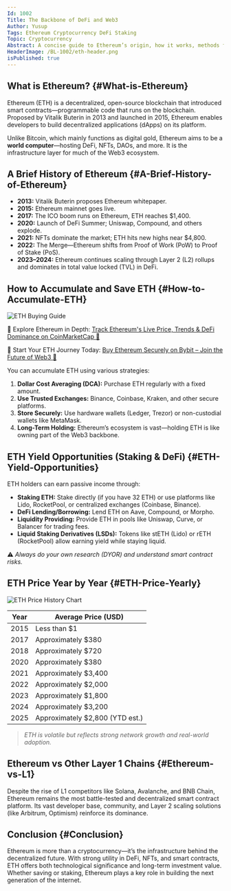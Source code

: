 ```yaml
---
Id: 1002
Title: The Backbone of DeFi and Web3
Author: Yusup
Tags: Ethereum Cryptocurrency DeFi Staking
Topic: Cryptocurrency
Abstract: A concise guide to Ethereum’s origin, how it works, methods for accumulating ETH, staking and DeFi yield options, and its year-by-year price evolution.
HeaderImage: /BL-1002/eth-header.png 
isPublished: true
---
```


## What is Ethereum? {#What-is-Ethereum}

Ethereum (ETH) is a decentralized, open-source blockchain that introduced smart contracts—programmable code that runs on the blockchain. Proposed by Vitalik Buterin in 2013 and launched in 2015, Ethereum enables developers to build decentralized applications (dApps) on its platform.

Unlike Bitcoin, which mainly functions as digital gold, Ethereum aims to be a **world computer**—hosting DeFi, NFTs, DAOs, and more. It is the infrastructure layer for much of the Web3 ecosystem.

## A Brief History of Ethereum {#A-Brief-History-of-Ethereum}

- **2013:** Vitalik Buterin proposes Ethereum whitepaper.
- **2015:** Ethereum mainnet goes live.
- **2017:** The ICO boom runs on Ethereum, ETH reaches $1,400.
- **2020:** Launch of DeFi Summer; Uniswap, Compound, and others explode.
- **2021:** NFTs dominate the market; ETH hits new highs near $4,800.
- **2022:** The Merge—Ethereum shifts from Proof of Work (PoW) to Proof of Stake (PoS).
- **2023–2024:** Ethereum continues scaling through Layer 2 (L2) rollups and dominates in total value locked (TVL) in DeFi.

## How to Accumulate and Save ETH {#How-to-Accumulate-ETH}

![ETH Buying Guide](/BL-1002/ethworks.png)

🔎 Explore Ethereum in Depth:
<a href="https://coinmarketcap.com/currencies/ethereum/" target="_blank" rel="noopener noreferrer">Track Ethereum's Live Price, Trends & DeFi Dominance on CoinMarketCap 🚀</a>

💱 Start Your ETH Journey Today:
<a href="https://www.bybit.com/invite?ref=344DDL2" target="_blank" rel="noopener noreferrer">Buy Ethereum Securely on Bybit – Join the Future of Web3 🧠</a>

You can accumulate ETH using various strategies:

1. **Dollar Cost Averaging (DCA):** Purchase ETH regularly with a fixed amount.
2. **Use Trusted Exchanges:** Binance, Coinbase, Kraken, and other secure platforms.
3. **Store Securely:** Use hardware wallets (Ledger, Trezor) or non-custodial wallets like MetaMask.
4. **Long-Term Holding:** Ethereum’s ecosystem is vast—holding ETH is like owning part of the Web3 backbone.

## ETH Yield Opportunities (Staking & DeFi) {#ETH-Yield-Opportunities}

ETH holders can earn passive income through:

- **Staking ETH:** Stake directly (if you have 32 ETH) or use platforms like Lido, RocketPool, or centralized exchanges (Coinbase, Binance).
- **DeFi Lending/Borrowing:** Lend ETH on Aave, Compound, or Morpho.
- **Liquidity Providing:** Provide ETH in pools like Uniswap, Curve, or Balancer for trading fees.
- **Liquid Staking Derivatives (LSDs):** Tokens like stETH (Lido) or rETH (RocketPool) allow earning yield while staying liquid.

⚠️ *Always do your own research (DYOR) and understand smart contract risks.*

## ETH Price Year by Year {#ETH-Price-Yearly}

![ETH Price History Chart](/BL-1002/eth-price.png)

<table>
  <thead>
    <tr>
      <th>Year</th>
      <th>Average Price (USD)</th>
    </tr>
  </thead>
  <tbody>
    <tr><td>2015</td><td>Less than $1</td></tr>
    <tr><td>2017</td><td>Approximately $380</td></tr>
    <tr><td>2018</td><td>Approximately $720</td></tr>
    <tr><td>2020</td><td>Approximately $380</td></tr>
    <tr><td>2021</td><td>Approximately $3,400</td></tr>
    <tr><td>2022</td><td>Approximately $2,000</td></tr>
    <tr><td>2023</td><td>Approximately $1,800</td></tr>
    <tr><td>2024</td><td>Approximately $3,200</td></tr>
    <tr><td>2025</td><td>Approximately $2,800 (YTD est.)</td></tr>
  </tbody>
</table>

> *ETH is volatile but reflects strong network growth and real-world adoption.*

## Ethereum vs Other Layer 1 Chains {#Ethereum-vs-L1}

Despite the rise of L1 competitors like Solana, Avalanche, and BNB Chain, Ethereum remains the most battle-tested and decentralized smart contract platform. Its vast developer base, community, and Layer 2 scaling solutions (like Arbitrum, Optimism) reinforce its dominance.

## Conclusion {#Conclusion}

Ethereum is more than a cryptocurrency—it’s the infrastructure behind the decentralized future. With strong utility in DeFi, NFTs, and smart contracts, ETH offers both technological significance and long-term investment value. Whether saving or staking, Ethereum plays a key role in building the next generation of the internet.

